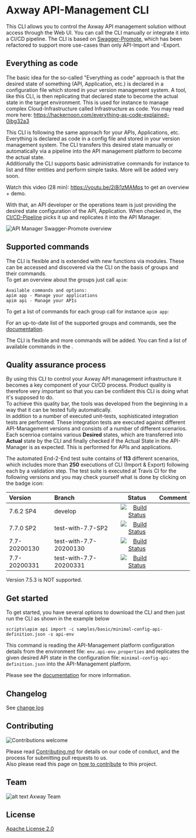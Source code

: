 # Axway API-Management CLI

This CLI allows you to control the Axway API management solution without access through the Web UI. You can call the CLI manually or integrate it into a CI/CD pipeline. The CLI is based on [Swagger-Promote](https://github.com/Axway-API-Management-Plus/apimanager-swagger-promote), which has been refactored to support more use-cases than only API-Import and -Export.

## Everything as code
The basic idea for the so-called "Everything as code" approach is that the desired state of something (API, Application, etc.) is declared in a configuration file which stored in your version management system. A tool, like this CLI, is then replicating that declared state to become the actual state in the target environment. This is used for instance to manage complex Cloud-Infrastructure called Infrastructure as code. You may read more here: https://hackernoon.com/everything-as-code-explained-0ibg32a3  
  
This CLI is following the same approach for your APIs, Applications, etc. Everything is declared as code in a config file and stored in your version management system. The CLI transfers this desired state manually or automatically via a pipeline into the API management platform to become the actual state.  
Additionally the CLI supports basic administrative commands for instance to list and filter entities and perform simple tasks. More will be added very soon.    

Watch this video (28 min): https://youtu.be/2i8i1zMAMps to get an overview + demo.

With that, an API developer or the operations team is just providing the desired state configuration of the API, Application. When checked in, the [CI/CD-Pipeline](https://github.com/Axway-API-Management-Plus/apim-cli/wiki/9.-Jenkins-Integration-with-GitHub-&-Bitbucket) picks it up and replicates it into the API Manager. 

![API Manager Swagger-Promote overview](https://github.com/Axway-API-Management-Plus/apim-cli/blob/develop/misc/images/apimanager-swagger-promote-overview.png )

## Supported commands

The CLI is flexible and is extended with new functions via modules. These can be accessed and discovered via the CLI on the basis of groups and their commands.  
To get an overview about the groups just call `apim`:
```
Available commands and options:
apim app - Manage your applications
apim api - Manage your APIs
```
To get a list of commands for each group call for instance `apim app`:

For an up-to-date list of the supported groups and commands, see the [documentation](https://github.com/Axway-API-Management-Plus/apim-cli/wiki#supported-commands).

The CLI is flexible and more commands will be added. You can find a list of available commands in the .

## Quality assurance process
By using this CLI to control your Axway API management infrastructure it becomes a key component of your CI/CD process. Product quality is therefore very important so that you can be confident this CLI is doing what it's supposed to do.  
To achieve this quality bar, the tools was developed from the beginning in a way that it can be tested fully automatically.  
In addition to a number of executed unit-tests, sophisticated integration tests are performed. These integration tests are executed against different API-Management versions and consists of a number of different scenarios. Each scenrioa contains various __Desired__ states, which are transferred into __Actual__ state by the CLI and finally checked if the Actual State in the API-Manager is as expected. This is performed for APIs and applications.   

The automated End-2-End test suite contains of __113__ different scenarios, which includes more than __250__ executions of CLI (Import & Export) following each by a validation step. The test suite is executed at Travis CI for the following versions and you may check yourself what is done by clicking on the badge icon:  

| Version       | Branch               | Status | Comment | 
| :---          | :---                 | :---:  | :--- |
| 7.6.2 SP4     | develop  | [![Build Status](https://travis-ci.org/Axway-API-Management-Plus/apim-cli.svg?branch=develop)](https://travis-ci.org/Axway-API-Management-Plus/apim-cli/branches)||
| 7.7.0 SP2     | test-with-7.7-SP2  | [![Build Status](https://travis-ci.org/Axway-API-Management-Plus/apim-cli.svg?branch=test-with-7.7-SP2)](https://travis-ci.org/Axway-API-Management-Plus/apim-cli/branches)||
| 7.7-20200130    | test-with-7.7-20200130  | [![Build Status](https://travis-ci.org/Axway-API-Management-Plus/apim-cli.svg?branch=test-with-7.7-20200130)](https://travis-ci.org/Axway-API-Management-Plus/apim-cli/branches)||
| 7.7-20200331    | test-with-7.7-20200331  | [![Build Status](https://travis-ci.org/Axway-API-Management-Plus/apim-cli.svg?branch=test-with-7.7-20200331)](https://travis-ci.org/Axway-API-Management-Plus/apim-cli/branches)||

Version 7.5.3 is NOT supported.  

## Get started

To get started, you have several options to download the CLI and then just run the CLI as shown in the example below

```
scripts\apim api import -c samples/basic/minimal-config-api-definition.json -s api-env
```
This command is reading the API-Management platform configuration details from the environment file: `env.api-env.properties` and replicates the given desired API state in the configuration file: `minimal-config-api-definition.json` into the API-Management platform. 

Please see the [documentation](https://github.com/Axway-API-Management-Plus/apim-cli/wikis) for more information.  

## Changelog
See [change log](CHANGELOG.md)

## Contributing

![Contributions welcome](https://img.shields.io/badge/contributions-welcome-brightgreen)  

Please read [Contributing.md](https://github.com/Axway-API-Management-Plus/Common/blob/master/Contributing.md) for details on our code of conduct, and the process for submitting pull requests to us.  
Also please read this page on [how to contribute](https://github.com/Axway-API-Management-Plus/apimanager-swagger-promote/wiki/7.1-Contribute-to-this-project) to this project.

## Team

![alt text][Axwaylogo] Axway Team

[Axwaylogo]: https://github.com/Axway-API-Management/Common/blob/master/img/AxwayLogoSmall.png  "Axway logo"


## License
[Apache License 2.0](/LICENSE)
